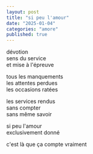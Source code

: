 ```yaml
---
layout: post
title: "si peu l'amour"
date: "2025-01-04"
categories: "amore"
published: true
---
```


dévotion  
sens du service  
et mise à l'épreuve  

tous les manquements  
les attentes perdues  
les occasions ratées  

les services rendus  
sans compter  
sans même savoir  

si peu l'amour  
exclusivement donné  

c'est là que ça compte vraiment  
